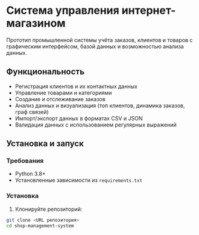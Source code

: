 # Система управления интернет-магазином

Прототип промышленной системы учёта заказов, клиентов и товаров с графическим интерфейсом, базой данных и возможностью анализа данных.

## Функциональность

- Регистрация клиентов и их контактных данных
- Управление товарами и категориями
- Создание и отслеживание заказов
- Анализ данных и визуализация (топ клиентов, динамика заказов, граф связей)
- Импорт/экспорт данных в форматах CSV и JSON
- Валидация данных с использованием регулярных выражений

## Установка и запуск

### Требования

- Python 3.8+
- Установленные зависимости из `requirements.txt`

### Установка

1. Клонируйте репозиторий:
```bash
git clone <URL репозитория>
cd shop-management-system